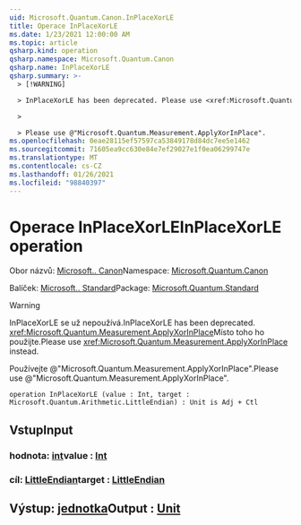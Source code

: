 ```yaml
---
uid: Microsoft.Quantum.Canon.InPlaceXorLE
title: Operace InPlaceXorLE
ms.date: 1/23/2021 12:00:00 AM
ms.topic: article
qsharp.kind: operation
qsharp.namespace: Microsoft.Quantum.Canon
qsharp.name: InPlaceXorLE
qsharp.summary: >-
  > [!WARNING]

  > InPlaceXorLE has been deprecated. Please use <xref:Microsoft.Quantum.Measurement.ApplyXorInPlace> instead.

  >

  > Please use @"Microsoft.Quantum.Measurement.ApplyXorInPlace".
ms.openlocfilehash: 0eae28115ef57597ca53849178d84dc7ee5e1462
ms.sourcegitcommit: 71605ea9cc630e84e7ef29027e1f0ea06299747e
ms.translationtype: MT
ms.contentlocale: cs-CZ
ms.lasthandoff: 01/26/2021
ms.locfileid: "98840397"
---
```

# <a name="inplacexorle-operation"></a><span data-ttu-id="11e83-102">Operace InPlaceXorLE</span><span class="sxs-lookup"><span data-stu-id="11e83-102">InPlaceXorLE operation</span></span>

<span data-ttu-id="11e83-103">Obor názvů: [Microsoft.. Canon](xref:Microsoft.Quantum.Canon)</span><span class="sxs-lookup"><span data-stu-id="11e83-103">Namespace: [Microsoft.Quantum.Canon](xref:Microsoft.Quantum.Canon)</span></span>

<span data-ttu-id="11e83-104">Balíček: [Microsoft.. Standard](https://nuget.org/packages/Microsoft.Quantum.Standard)</span><span class="sxs-lookup"><span data-stu-id="11e83-104">Package: [Microsoft.Quantum.Standard](https://nuget.org/packages/Microsoft.Quantum.Standard)</span></span>


> [!WARNING]
> <span data-ttu-id="11e83-105">InPlaceXorLE se už nepoužívá.</span><span class="sxs-lookup"><span data-stu-id="11e83-105">InPlaceXorLE has been deprecated.</span></span> <span data-ttu-id="11e83-106"><xref:Microsoft.Quantum.Measurement.ApplyXorInPlace>Místo toho ho použijte.</span><span class="sxs-lookup"><span data-stu-id="11e83-106">Please use <xref:Microsoft.Quantum.Measurement.ApplyXorInPlace> instead.</span></span>
>
> <span data-ttu-id="11e83-107">Používejte @"Microsoft.Quantum.Measurement.ApplyXorInPlace".</span><span class="sxs-lookup"><span data-stu-id="11e83-107">Please use @"Microsoft.Quantum.Measurement.ApplyXorInPlace".</span></span>



```qsharp
operation InPlaceXorLE (value : Int, target : Microsoft.Quantum.Arithmetic.LittleEndian) : Unit is Adj + Ctl
```


## <a name="input"></a><span data-ttu-id="11e83-108">Vstup</span><span class="sxs-lookup"><span data-stu-id="11e83-108">Input</span></span>

### <a name="value--int"></a><span data-ttu-id="11e83-109">hodnota: [int](xref:microsoft.quantum.lang-ref.int)</span><span class="sxs-lookup"><span data-stu-id="11e83-109">value : [Int](xref:microsoft.quantum.lang-ref.int)</span></span>




### <a name="target--littleendian"></a><span data-ttu-id="11e83-110">cíl: [LittleEndian](xref:Microsoft.Quantum.Arithmetic.LittleEndian)</span><span class="sxs-lookup"><span data-stu-id="11e83-110">target : [LittleEndian](xref:Microsoft.Quantum.Arithmetic.LittleEndian)</span></span>





## <a name="output--unit"></a><span data-ttu-id="11e83-111">Výstup: [jednotka](xref:microsoft.quantum.lang-ref.unit)</span><span class="sxs-lookup"><span data-stu-id="11e83-111">Output : [Unit](xref:microsoft.quantum.lang-ref.unit)</span></span>

